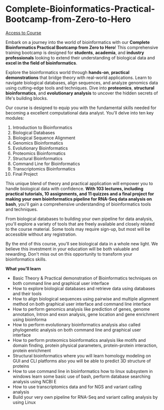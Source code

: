 # Complete-Bioinformatics-Practical-Bootcamp-from-Zero-to-Hero

[Access to Course](https://www.udemy.com/course/complete-bioinformatics-practical-bootcamp-from-zero-to-hero/)

Embark on a journey into the world of bioinformatics with our **Complete Bioinformatics Practical Bootcamp from Zero to Hero**! This comprehensive training bootcamp is designed for **students**, **academia**, and **industry professionals** looking to extend their understanding of biological data and **excel in the field of bioinformatics**.

Explore the bioinformatics world through **hands-on**, **practical demonstrations** that bridge theory with real-world applications. Learn to navigate biological databases, align sequences, and analyze genomics data using cutting-edge tools and techniques. Dive into **proteomics**, **structural bioinformatics**, and **evolutionary analysis** to uncover the hidden secrets of life's building blocks.

Our course is designed to equip you with the fundamental skills needed for becoming a excellent computational data analyst. You'll delve into ten key modules:

1. Introduction to Bioinformatics
2. Biological Databases
3. Biological Sequence Alignment
4. Genomics Bioinformatics
5. Evolutionary Bioinformatics
6. Proteomics Bioinformatics
7. Structural Bioinformatics
8. Command Line for Bioinformatics
9. Transcriptomics Bioinformatics
10. Final Project

This unique blend of theory and practical application will empower you to handle biological data with confidence. **With 103 lectures, including practical tutorials, 10 assignments, and 11 quizzes and a final project for making your own bioinformatics pipeline for RNA-Seq data analysis on bash**, you'll gain a comprehensive understanding of bioinformatics tools and techniques.

From biological databases to building your own pipeline for data analysis, you'll explore a variety of tools that are freely available and closely related to the course material. Some tools may require sign-up, but most will be accessible without any registration. 

By the end of this course, you'll see biological data in a whole new light. We believe this investment in your education will be both valuable and rewarding. Don't miss out on this opportunity to transform your bioinformatics skills.

**What you’ll learn**
- Basic Theory & Practical demonstration of Bioinformatics techniques on both command line and graphical user interface
- How to explore biological databases and retrieve data using databases and their tools
- How to align biological sequences using pairwise and multiple alignment method on both graphical user interface and command line interface
- How to perform genomics analysis like prediction of genes, genome annotation, Intron and exon analysis, gene location and gene enrichment using bioinforma
- How to perform evolutionary bioinformatics analysis also called phylogenetic analysis on both command line and graphical user interface
- How to perform proteomics bioinformatics analysis like motifs and domain finding, protein physical parameters, protein-protein interaction, protein enrichment
- Structural bioinformatics where you will learn homology modeling on GUI and CLI platforms also you will be able to predict 3D structure of proteins
- How to use command line in bioinformatics how to linux subsystem in windows learn some basic use of bash, perform database searching analysis using NCBI E
- How to use transcriptomics data and for NGS and variant calling analysis
- Build your very own pipeline for RNA-Seq and variant calling analysis by using Linux
